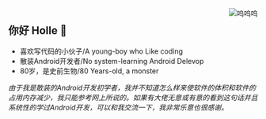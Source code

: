 

<img align="right" src="https://github-readme-stats.vercel.app/api?username=shizheng233&count_private=true&hide_border=true&show_icons=true" alt="呜呜呜"/>


## 你好 Holle 👋

- 喜欢写代码的小伙子/A young-boy who Like coding
- 散装Android开发者/No system-learning Android Delevop
- 80岁，是史前生物/80 Years-old, a monster


_由于我是散装的Android开发初学者，我并不知道怎么样来使软件的体积和软件的占用内存减少，我只能参考网上所说的。如果有大佬无意或有意的看到这句话并且系统性的学过Android开发，可以和我交流一下，我非常乐意也很感谢。_
